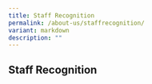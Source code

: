 ```yaml
---
title: Staff Recognition
permalink: /about-us/staffrecognition/
variant: markdown
description: ""
---
```

<h2>Staff Recognition</h2>
<p></p>